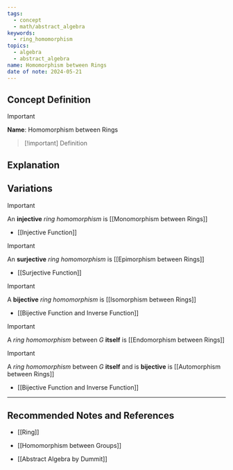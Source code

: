 ```yaml
---
tags:
  - concept
  - math/abstract_algebra
keywords:
  - ring_homomorphism
topics:
  - algebra
  - abstract_algebra
name: Homomorphism between Rings
date of note: 2024-05-21
---
```


## Concept Definition

>[!important]
>**Name**: Homomorphism between Rings

>[!important] Definition
>





## Explanation





## Variations

>[!important]
>An **injective** *ring homomorphism* is [[Monomorphism between Rings]]

- [[Injective Function]]

>[!important]
>An **surjective** *ring homomorphism* is [[Epimorphism between Rings]]

- [[Surjective Function]]

>[!important]
>A **bijective** *ring homomorphism* is [[Isomorphism between Rings]] 

- [[Bijective Function and Inverse Function]]

>[!important]
>A *ring homomorphism* between $G$ **itself** is [[Endomorphism between Rings]]

>[!important]
>A *ring homomorphism* between $G$ **itself** and is **bijective** is [[Automorphism between Rings]]

- [[Bijective Function and Inverse Function]]




-----------
##  Recommended Notes and References

- [[Ring]]

- [[Homomorphism between Groups]]

- [[Abstract Algebra by Dummit]]